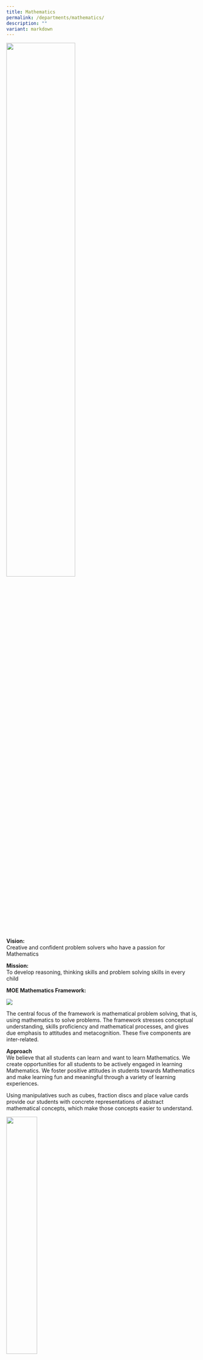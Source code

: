```yaml
---
title: Mathematics
permalink: /departments/mathematics/
description: ""
variant: markdown
---
```

<img style="width: 60%;" src="/images/Banner-photo.jpg">
<p><strong>Vision:<br></strong>Creative and confident problem solvers who have a passion for Mathematics</p>
<p><strong>Mission:<br></strong>To develop reasoning, thinking skills and problem solving skills in every child</p>
<p><strong>MOE Mathematics Framework:</strong></p>
<img src="/images/Math-Framework.png">
<p>The central focus of the framework is mathematical problem solving, that is, using mathematics to solve problems. The framework stresses conceptual understanding, skills proficiency and mathematical processes, and gives due emphasis to attitudes and metacognition. These five components are inter-related.</p>
<p><strong>Approach<br></strong>We believe that all students can learn and want to learn Mathematics. We create opportunities for all students to be actively engaged in learning Mathematics. We foster positive attitudes in students towards Mathematics and make learning fun and meaningful through a variety of learning experiences.
</p>
<p>
Using manipulatives such as cubes, fraction discs and place value cards provide our students with concrete representations of abstract mathematical concepts, which make those concepts easier to understand.
</p>

<img style="width: 40%;" src="/images/2023%20Photos/Mathematics/photo%202.jpg">

Additionally, incorporating authentic examples from everyday life make learning of mathematics more relevant and meaningful to students. By connecting mathematical concepts to real-world situations, our students can see how Mathematics is used in their daily lives and understand its practical applications. This approach can also help our students develop problem-solving skills and critical thinking abilities as they apply mathematical concepts and skills to solve real-world problems.

<p>
<img style="width: 40%;" src="/images/2023%20Photos/Mathematics/photo%201.jpg">
</p>
<img style="width: 40%;" src="/images/2023%20Photos/Mathematics/photo%203.jpg">
<p>
</p><p><strong>Use of ICT<br></strong>
We hope infusing thinking routines and Information and Communication Technology (ICT) tools into lessons can enhance student engagement and understanding. 
</p>
<p>
For example, the ‘See, Think, Wonder’ Thinking Routine encourages students to observe, analyse, and question real-life situations through the lens of mathematical concepts. By prompting them to "see" what's happening, "think" critically about the mathematical concepts involved, and "wonder" about potential solutions or implications, students develop a deeper understanding of how mathematics applies to the world around them. 
</p>
<p>
The Student Learning Space (SLS) provides an online learning platform where students can access learning resources, collaborate with peers, and engage in interactive learning activities. Through SLS, students have the flexibility to explore concepts at their own pace and receive immediate feedback, fostering a more personalised learning experience.
</p>

<p></p><p><strong>Description of programmes:<br></strong><strong>E2K Mathematics Programme</strong></p>

<p>Our students in the&nbsp;<strong>A</strong>ccelerated&nbsp;<strong>P</strong>rogramme to&nbsp;<strong>E</strong>nhance students’ e<strong>X</strong>perience (APEX) attend the E2K Mathematics Programme. The materials are taken from the MOE Gifted Education Branch. We aim to develop students’ mathematical reasoning skills and deepen their conceptual understanding through an inquiry approach.</p>
<p>The students gave positive feedback about the programme. “We look forward to every lesson as we get to solve challenging puzzles. We are happy to work with our friends to discuss and solve them. We present our solutions to our teachers and friends so that they can help us improve.”</p><p>
	
</p><p><strong>LEGO Building<br></strong></p><p>The creative process of building with lego engages students in a hands-on and interactive experience that promote mathematical thinking.  The construction of lego objects involves problem-solving skills as students plan and analyse the pieces they have, envision the desired outcome and figure out required steps to achieve it. They develop spatial and pattern reasoning ability as they visualize how different pieces fit together.</p>

<img style="width: 40%;" src="/images/2023%20Photos/Mathematics/photo%204.jpg">


<p><strong>Mathematics Olympiad<br></strong></p><p></p><p>Mathematics Olympiad workshops are organised for selected Primary 4 to 6 students to nurture their interest and talent in Mathematics. Students who demonstrate exceptional performance and dedication can be selected to represent the school in external Mathematics competitions such as Asia-Pacific Mathematical Olympiad for Primary Schools (APMOPS), Raffles Mathematical Olympiad (RMO), Visual Spatial Mathlympics and Annual Mathlympics.</p>



<p><strong>BRPS Math Challenge<br></strong>Students have the opportunities to take part in challenging, fun and engaging math challenge activities every term. These activities include magic number, sudoku, secret codes and multiplication tables. 

Students build confidence and resilience as they persist and persevere to solve problems. The results are displayed on the level board to celebrate students’ success. Learning is made joyful and enriching for students. </p>

The objectives of Math Challenge are as follows:

	•	Enhance mathematical knowledge and skills - students deeepen their understanding of various mathematical topics and improve their mathematical fluency

	•	Promote mathematical skills - students think critically and creatively to solve the problems

	•	Inspire interest in mathematics - spark enthusiasm and curiosity in students
	
<img style="width: 40%;" src="/images/2023%20Photos/Mathematics/photo%207.jpg">
<p>
<img style="width: 40%;" src="/images/2023%20Photos/Mathematics/photo%208.jpeg">
	</p>



<p><strong>Math Star Award</strong></p>
<p style="text-align: center;"><strong><em>Hard work&nbsp;</em><em>&nbsp;Perseverance = Success</em></strong></p>
<p>The Math Star Award recognizes students who have exhibited proficiency and shown exceptional potential in mastering mathematics. The award nurtures a sense of pride and encouragement in learning mathematics. Students are inspired and motivated to pursue excellence in mathematics.
 “I am delighted to win the Math Star Award this term. I will continue to do my best in math. I hope to win the award next term again,” says Zheng Hao, a Primary 5 student, proudly.
</p>
<img src="/images/2023%20Photos/Mathematics/photo%2010.jpg">
	
<p><strong>Fun with Math Programme<br>
	The Parent Support Group (PSG) works collaboratively with the school to enhance the learning experience and academic success of students. Students are engaged in math games and a variety of activities that include story-telling to build students’ factual fluency and foster interest in learning math.
“I look forward to the Fun with Math programme. I used to think math is difficult. Now I think I can do the math questions and I want to do more, says Cindy, a Primary 2 student.

<img src="/images/2023%20Photos/Mathematics/photo%2011.jpg"><br>
<img src="/images/2023%20Photos/Mathematics/photo%2012.jpg"><br>
<img src="/images/2023%20Photos/Mathematics/photo%2013.jpg"><br>

</strong></p><p><strong><strong>STEM Programme - ALP<br></strong>This programme aims to leverage on STEM to create more meaningful and engaging activities that integrate engineering and technology in Mathematics and Science to fuel students’ enthusiasm in learning as well as to promote 21<sup>st</sup>&nbsp;century skills – critical thinking, decision-making, collaboration, communication and creativity. It provides students with opportunities to innovate and apply content knowledge to bridge the gap between key theoretical concepts and real-world applications.</strong></p><strong>
<img src="/images/2023%20Photos/Mathematics/photo%2014.jpg"><br>
	
<img src="/images/2023%20Photos/Mathematics/photo%2015.jpg"><br>

<p>Click&nbsp;<a href="/our-distinctive-programmes/applied-learning-programme-alp/"><strong>here</strong></a>&nbsp;to find out more about our Applied Learning Programme (ALP)</p></strong>